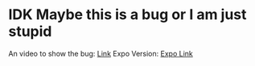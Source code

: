 # IDK Maybe this is a bug or I am just stupid

An video to show the bug: [Link](https://drive.google.com/file/d/15KRnOCOdWQhnQMA9IIforTDjcZH_k3jD/view?usp=sharing)
Expo Version: [Expo Link](https://expo.io/@noim/zindexbug)
